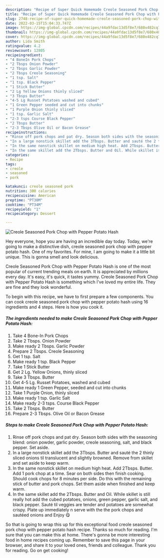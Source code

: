 ```yaml
---
description: "Recipe of Super Quick Homemade Creole Seasoned Pork Chop with Pepper Potato Hash"
title: "Recipe of Super Quick Homemade Creole Seasoned Pork Chop with Pepper Potato Hash"
slug: 2748-recipe-of-super-quick-homemade-creole-seasoned-pork-chop-with-pepper-potato-hash
date: 2022-03-15T15:04:33.747Z
image: https://img-global.cpcdn.com/recipes/44a9fdac13d5f8e7/680x482cq70/creole-seasoned-pork-chop-with-pepper-potato-hash-recipe-main-photo.jpg
thumbnail: https://img-global.cpcdn.com/recipes/44a9fdac13d5f8e7/680x482cq70/creole-seasoned-pork-chop-with-pepper-potato-hash-recipe-main-photo.jpg
cover: https://img-global.cpcdn.com/recipes/44a9fdac13d5f8e7/680x482cq70/creole-seasoned-pork-chop-with-pepper-potato-hash-recipe-main-photo.jpg
author: Lida Smith
ratingvalue: 4.2
reviewcount: 12805
recipeingredient:
- "4 BoneIn Pork Chops"
- "2 Tbsps Onion Powder"
- "2 Tbsps Garlic Powder"
- "2 Tbsps Creole Seasoning"
- "1 tsp. Salt"
- "1 tsp. Black Pepper"
- "1 Stick Butter"
- "2 Lg Yellow Onions thinly sliced"
- "3 Tbsps Butter"
- "4-5 Lg Russet Potatoes washed and cubed"
- "1 Green Pepper seeded and cut into chunks"
- "1 Purple Onion thinly sliced"
- "1 tsp. Garlic Salt"
- "2-3 tsps Course Black Pepper"
- "2 Tbsps Butter"
- "2-3 Tbsps Olive Oil or Bacon Grease"
recipeinstructions:
- "Rinse off pork chops and pat dry. Season both sides with the seasoning blend: onion powder, garlic powder, creole seasoning, salt, and black pepper. Set aside."
- "In a large nonstick skillet add the 3Tbsps. Butter and sauté the 2 thinly sliced onions til translucent and slightly browned. Remove from skillet and set aside to keep warm."
- "In the same nonstick skillet on medium high heat. Add 2Tbsps. Butter. Add 1 pork chop at a time. Sear on both sides then finish cooking. Should cook chops for 8 minutes per side. Do this with the remaining stick of butter and pork chops. Set them aside when finished and keep warm."
- "In the same skillet add the 2Tbsps. Butter and Oil. While skillet is still really hot add the cubed potatoes, onions, green pepper, garlic salt, and black pepper. Sauté til veggies are tender and potatoes are somewhat crispy. Plate up immediately n serve with the the pork chops and sautéed onions and Enjoy 😋"
categories:
- Recipe
tags:
- creole
- seasoned
- pork

katakunci: creole seasoned pork 
nutrition: 300 calories
recipecuisine: American
preptime: "PT30M"
cooktime: "PT34M"
recipeyield: "1"
recipecategory: Dessert

---
```



![Creole Seasoned Pork Chop with Pepper Potato Hash](https://img-global.cpcdn.com/recipes/44a9fdac13d5f8e7/680x482cq70/creole-seasoned-pork-chop-with-pepper-potato-hash-recipe-main-photo.jpg)

Hey everyone, hope you are having an incredible day today. Today, we're going to make a distinctive dish, creole seasoned pork chop with pepper potato hash. One of my favorites. For mine, I am going to make it a little bit unique. This is gonna smell and look delicious.



Creole Seasoned Pork Chop with Pepper Potato Hash is one of the most popular of current trending meals on earth. It is appreciated by millions every day. It's easy, it's quick, it tastes yummy. Creole Seasoned Pork Chop with Pepper Potato Hash is something which I've loved my entire life. They are fine and they look wonderful.


To begin with this recipe, we have to first prepare a few components. You can cook creole seasoned pork chop with pepper potato hash using 16 ingredients and 4 steps. Here is how you cook it.

<!--inarticleads1-->

##### The ingredients needed to make Creole Seasoned Pork Chop with Pepper Potato Hash:

1. Take 4 Bone-In Pork Chops
1. Take 2 Tbsps. Onion Powder
1. Make ready 2 Tbsps. Garlic Powder
1. Prepare 2 Tbsps. Creole Seasoning
1. Get 1 tsp. Salt
1. Make ready 1 tsp. Black Pepper
1. Take 1 Stick Butter
1. Get 2 Lg. Yellow Onions, thinly sliced
1. Take 3 Tbsps. Butter
1. Get 4-5 Lg. Russet Potatoes, washed and cubed
1. Make ready 1 Green Pepper, seeded and cut into chunks
1. Take 1 Purple Onion, thinly sliced
1. Make ready 1 tsp. Garlic Salt
1. Make ready 2-3 tsps. Course Black Pepper
1. Take 2 Tbsps. Butter
1. Prepare 2-3 Tbsps. Olive Oil or Bacon Grease




<!--inarticleads2-->

##### Steps to make Creole Seasoned Pork Chop with Pepper Potato Hash:

1. Rinse off pork chops and pat dry. Season both sides with the seasoning blend: onion powder, garlic powder, creole seasoning, salt, and black pepper. Set aside.
1. In a large nonstick skillet add the 3Tbsps. Butter and sauté the 2 thinly sliced onions til translucent and slightly browned. Remove from skillet and set aside to keep warm.
1. In the same nonstick skillet on medium high heat. Add 2Tbsps. Butter. Add 1 pork chop at a time. Sear on both sides then finish cooking. Should cook chops for 8 minutes per side. Do this with the remaining stick of butter and pork chops. Set them aside when finished and keep warm.
1. In the same skillet add the 2Tbsps. Butter and Oil. While skillet is still really hot add the cubed potatoes, onions, green pepper, garlic salt, and black pepper. Sauté til veggies are tender and potatoes are somewhat crispy. Plate up immediately n serve with the the pork chops and sautéed onions and Enjoy 😋




So that is going to wrap this up for this exceptional food creole seasoned pork chop with pepper potato hash recipe. Thanks so much for reading. I'm sure that you can make this at home. There's gonna be more interesting food in home recipes coming up. Remember to save this page in your browser, and share it to your loved ones, friends and colleague. Thank you for reading. Go on get cooking!
